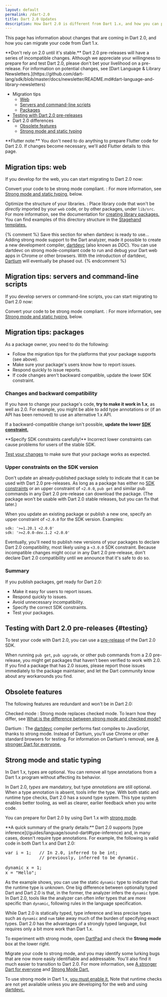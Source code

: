 ```yaml
---
layout: default
permalink: /dart-2.0
title: Dart 2.0 Updates
description: How Dart 2.0 is different from Dart 1.x, and how you can prepare.
---
```


This page has information about changes that are coming in Dart 2.0,
and how you can migrate your code from Dart 1.x.

<aside class="alert alert-warning" markdown="1">
**Don't rely on 2.0 until it's stable.**
Dart 2.0 pre-releases will have a series of incompatible changes.
Although we appreciate your willingness to prepare for and test Dart 2.0,
please don't bet your livelihood on a pre-release.
For information on potential changes, see
[Dart Language & Library Newsletters.](https://github.com/dart-lang/sdk/blob/master/docs/newsletter/README.md#dart-language-and-library-newsletters)
</aside>

* Migration tips
  * [Web](#migration-tips-web)
  * [Servers and command-line scripts](#migration-tips-servers-and-command-line-scripts)
  * [Packages](#migration-tips-packages)
* [Testing with Dart 2.0 pre-releases](#testing)
* Dart 2.0 differences
  * [Obsolete features](#obsolete-features)
  * [Strong mode and static typing](#strong-mode-and-static-typing)

<aside class="alert alert-info" markdown="1">
**Flutter note:** You don't need to do anything to prepare Flutter code
for Dart 2.0. If changes become necessary,
we'll add Flutter details to this page.
</aside>


## Migration tips: web

If you develop for the web, you can start migrating to Dart 2.0 now:

Convert your code to be strong mode compliant.
: For more information,
  see [Strong mode and static typing](#strong-mode-and-static-typing), below.

Optimize the structure of your libraries.
: Place library code that won't be _directly_ imported by your `web` code,
  or by other packages, under `lib/src`. For more information, see the
  documentation for [creating library packages.][creating library packages]
  You can find examples of this directory structure in the
  [Stagehand templates.][Stagehand templates]

[creating library packages]: /guides/libraries/create-library-packages
[Stagehand templates]: https://github.com/google/stagehand/tree/master/templates

{% comment %}
Save this section for when dartdevc is ready to use...
Adding strong mode support to the Dart analyzer,
made it possible to create a new development compiler,
[dartdevc]({{site.webdev}}/tools/dartdevc) (also known as _DDC_).
You can use dartdevc on strong mode-compliant
code to run and debug your Dart web apps in Chrome or other browsers.
With the introduction of dartdevc,
[Dartium](http://news.dartlang.org/2017/06/a-stronger-dart-for-everyone.html)
will eventually be phased out.
{% endcomment %}

## Migration tips: servers and command-line scripts

If you develop servers or command-line scripts,
you can start migrating to Dart 2.0 now:

Convert your code to be strong mode compliant.
: For more information, see [Strong mode and static
  typing](#strong-mode-and-static-typing), below.

## Migration tips: packages

As a package owner, you need to do the following:

* Follow the migration tips for the platforms that your package supports
  (see above).
* Make sure your package's users know how to report issues.
* Respond quickly to issue reports.
* If code changes aren't backward compatible,
  update the lower SDK constraint.


### Changes and backward compatibility

If you have to change your package's code,
**try to make it work in 1.x**, as well as 2.0.
For example, you might be able to add type annotations
or (if an API has been removed) to use an alternative 1.x API.

If a backward-compatible change isn't possible,
**update the lower [SDK constraint.][SDK constraints]**

<aside class="alert alert-warning" markdown="1">
  **Specify SDK constraints carefully!**
  Incorrect lower constraints can cause problems for users of the stable SDK.
</aside>

[Test your changes](/guides/testing) to make sure that your package works as expected.


### Upper constraints on the SDK version

Don't update an already-published package
solely to indicate that it can be used with Dart 2.0 pre-releases.
As long as a package has either no [SDK constraints][]
or an upper constraint of `<2.0.0`,
`pub get` and similar pub commands in any Dart 2.0 pre-release
can download the package.
(The package won't be usable with Dart 2.0 stable releases,
but you can fix that later.)

When you update an existing package or publish a new one,
specify an upper constraint of `<2.0.0` for the SDK version. Examples:

```
sdk: '>=1.20.1 <2.0.0'
sdk: '>=2.0.0-dev.1.2 <2.0.0'
```

Eventually, you'll need to publish new versions of your packages to
declare Dart 2.0 compatibility, most likely using a `<3.0.0` SDK constraint.
Because incompatible changes might occur in any Dart 2.0 pre-release,
don't declare Dart 2.0 compatibility until we announce that it's safe to do so.

### Summary

If you publish packages, get ready for Dart 2.0:

* Make it easy for users to report issues.
* Respond quickly to issues.
* Avoid unnecessary incompatibility.
* Specify the correct SDK constraints.
* Test your packages.


[pub.dartlang.org]: https://pub.dartlang.org
[SDK constraints]: /tools/pub/pubspec#sdk-constraints
[pubspec format]: /tools/pub/pubspec


## Testing with Dart 2.0 pre-releases {#testing}

To test your code with Dart 2.0, you can use a
[pre-release](/install#about-sdk-release-channels-and-version-strings)
of the Dart 2.0 SDK.

When running `pub get`, `pub upgrade`, or other pub commands
from a 2.0 pre-release, you might get packages that
haven’t been verified to work with 2.0.
If you find a package that has 2.0 issues,
please report those issues immediately to the package maintainer,
and let the Dart community know about any workarounds you find.


## Obsolete features

The following features are redundant and won't be in Dart 2.0:

Checked mode
: Strong mode replaces checked mode. To learn how they differ, see
  [What is the difference between strong mode and checked
  mode?](/guides/language/sound-faq#how-is-it-different-than-checked-mode)

Dartium
: The [dartdevc]({{site.webdev}}/tools/dartdevc) compiler
  performs fast compiles to JavaScript,
  thanks to strong mode. Instead of Dartium, you’ll use Chrome
  or other standard browsers for testing. For information on
  Dartium's removal, see [A stronger Dart for
  everyone.](http://news.dartlang.org/2017/06/a-stronger-dart-for-everyone.html)

## Strong mode and static typing

In Dart 1.x, types are optional. You can remove all type annotations
from a Dart 1.x program without affecting its behavior.

In Dart 2.0, _types_ are mandatory,
but type _annotations_ are still optional.
When a type annotation is absent, tools infer the type.
With both static and runtime type checks,
Dart 2.0 has a sound type system.
This type system enables better tooling, as well as
clearer, earlier feedback when you write code.

You can prepare for Dart 2.0 by using Dart 1.x with
[strong mode](/guides/language/sound-dart).


<aside class="alert alert-info" markdown="1">
**A quick summary of the gnarly details:**
Dart 2.0 supports [type inference](/guides/language/sound-dart#type-inference)
and, in many cases, doesn't require type annotations. For example,
the following is valid code in both Dart 1.x and Dart 2.0:

<pre>
var i = 1;   // In 2.0, inferred to be int;
             // previously, inferred to be dynamic.

dynamic x = 1;
x = "Hello";
</pre>

As the example shows, you can use the static `dynamic` type
to indicate that the runtime type is unknown.
One big difference between optionally typed Dart and Dart 2.0
is that, in the former, the analyzer infers the `dynamic` type.
In Dart 2.0, tools like the analyzer can often infer
types that are more specific than `dynamic`,
following rules in the language specification.

While Dart 2.0 is statically typed, type inference and
less precise types such as `dynamic` and `num`
take away much of the burden of specifying exact types.
Dart 2.0 has the advantages of a strongly typed language,
but requires only a bit more work than Dart 1.x.

To experiment with strong mode,
open [DartPad](https://dartpad.dartlang.org/)
and check the **Strong mode** box at the lower right.
</aside>

Migrate your code to strong mode, and you may identify some
lurking bugs that are now more easily identifiable and addressable.
You'll also find it much easier to transition to Dart 2.0.
For more information, see [A stronger Dart for
everyone](http://news.dartlang.org/2017/06/a-stronger-dart-for-everyone.html)
and [Strong Mode Dart.](/guides/language/sound-dart)

To use strong mode in Dart 1.x, [you must enable
it.](/guides/language/sound-dart#how-to-enable-strong-mode)
Note that runtime checks are not yet available unless you are developing
for the web and using [dartdevc.]({{site.webdev}}/tools/dartdevc)
